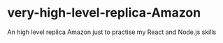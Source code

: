 # very-high-level-replica-Amazon
An high level replica Amazon just to practise my React and Node.js skills
